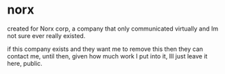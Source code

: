 # norx
created for Norx corp, a company that only communicated virtually and Im not sure ever really existed.

if this company exists and they want me to remove this then they can contact me, until then, given how much work
I put into it, Ill just leave it here, public.
